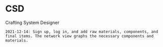 # CSD
Crafting System Designer

    2021-12-14: Sign up, log in, and add raw materials, components, and final items. The network view graphs the necessary components and materials.
